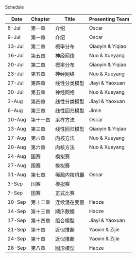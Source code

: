 Schedule

| Date   | Chapter  | Title        | Presenting Team  |
| ------ | -------- | ------------ | ---------------- |
| 6-Jul  | 第一章   | 介绍         | Oscar            |
| 9-Jul  | 第一章   | 介绍         | Oscar            |
| 13-Jul | 第二章   | 概率分布     | Qiaoyin & Yiqiao |
| 16-Jul | 第五章   | 神经网络     | Nuo & Xueyang    |
| 20-Jul | 第二章   | 概率分布     | Qiaoyin & Yiqiao |
| 23-Jul | 第五章   | 神经网络     | Nuo & Xueyang    |
| 27-Jul | 第四章   | 线性分类模型 | Jiayi & Yaoxuan  |
| 30-Jul | 第五章   | 神经网络     | Nuo & Xueyang    |
| 3-Aug  | 第四章   | 线性分类模型 | Jiayi & Yaoxuan  |
| 6-Aug  | 第三章   | 线性回归模型 | Jimin            |
| 10-Aug | 第十一章 | 采样方法     | Oscar            |
| 13-Aug | 第三章   | 线性回归模型 | Qiaoyin & Yiqiao |
| 17-Aug | 第六章   | 内核方法     | Nuo & Xueyang    |
| 20-Aug | 第六章   | 内核方法     | Nuo & Xueyang    |
| 24-Aug | 国赛     | 模拟赛       |                  |
| 27-Aug | 国赛     | 模拟赛       |                  |
| 31-Aug | 第七章   | 稀疏内核机器 | Oscar            |
| 3-Sep  | 国赛     | 模拟赛       |                  |
| 7-Sep  | 国赛     | 正式比赛     |                  |
| 10-Sep | 第十二章 | 连续潜在变量 | Haoze            |
| 14-Sep | 第十三章 | 顺序数据     | Haoze            |
| 17-Sep | 第十四章 | 组合模型     | Jiayi & Yaoxuan  |
| 21-Sep | 第十章   | 近似推断     | Yaoxin & Zijie   |
| 24-Sep | 第十章   | 近似推断     | Yaoxin & Zijie   |
| 28-Sep | 第八章   | 图形模型     | Haoze            |
